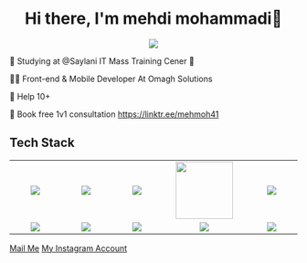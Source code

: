 <body>
  <div align="center">
    <h1> Hi there, I'm mehdi mohammadi👋<a href="https://github.com/mehmoh41/"></h1>
  </div>
<p align="center">
<a href="https://github.com/mehmoh41"><img src="https://readme-typing-svg.herokuapp.com/?lines=Frontend+and+Backend+Developer;Mobile+App+Developer&font=Roboto&size=26&duration=3500&pause=500&center=true&width=500&height=50&color=eab676"></a>
	


🤵 Studying at @Saylani IT Mass Training Cener 🤖
	
👨‍💻 Front-end & Mobile Developer At Omagh Solutions
	
💸 Help 10+ 

📧 Book free 1v1 consultation https://linktr.ee/mehmoh41
 
<h2>Tech Stack</h2>

<table width="100">
<tr>
    <td align='center' width="200">
        <img src="https://encrypted-tbn0.gstatic.com/images?q=tbn:ANd9GcQEc9A_S6BPxCDRp5WjMFEfXrpCu1ya2OO-Lw&s" >
    </td>

  <td align='center' width="200">
        <img src="https://cdn.worldvectorlogo.com/logos/css-3.svg"  >
    </td>
 <td align='center' width="200">
        <img src="https://firebasestorage.googleapis.com/v0/b/foodapp-lqii.appspot.com/o/internee.pk%20raphics%2Fnextjs-icon-dark-background.png?alt=media&token=fe7213b5-5848-4391-b293-77118f3cb456">
    </td>
 <td align='center' width="200">
        <img src="https://media2.dev.to/dynamic/image/width=1280,height=720,fit=cover,gravity=auto,format=auto/https%3A%2F%2Fdev-to-uploads.s3.amazonaws.com%2Fuploads%2Farticles%2Fi5vke8fu8g8659hjvv22.jpeg" width="100">
    </td>
 <td align='center' width="200">
        <img src="https://www.vectorlogo.zone/logos/reactjs/reactjs-ar21.svg">
    </td>
 
</tr>
 
<tr>
    <td align='center'>
        <img src="https://media.licdn.com/dms/image/v2/D4D12AQFKtXLLsNLDyw/article-cover_image-shrink_720_1280/article-cover_image-shrink_720_1280/0/1708969830468?e=2147483647&v=beta&t=opMLqRgFyW7n0DOAQ_LWB7IPgyMglr0FRAF3MPz2RKQ">
    </td>
    <td align='center'>
        <img src="https://localo.com/assets/img/definitions/what-is-wordpress.webp">
    </td>
 <td align='center'>
        <img src="https://encrypted-tbn0.gstatic.com/images?q=tbn:ANd9GcQZmWqPLPYPSdpVF7w4prft0yjB0Gf_I7Jr3A&s" >
    </td>
     <td align='center'>
        <img src="https://www.aplyca.com/_next/image?url=https%3A%2F%2Fimages.ctfassets.net%2Fc63hsprlvlya%2F1LTUsgksc1ezaj9Wg1DHJG%2F3c1485d9c38f4e771ed41cb487c31334%2F72c58c80-9727-11eb-98b2-f352fded32b9.png&w=2048&q=75">
    </td>    
    <td align='center'>
        <img src="https://github.com/abranhe/programming-languages-logos/blob/master/src/javascript/javascript.svg">
    </td>
</tr>

</table>
</p>
<p align="center">

<a href="mailto:moh.meh41@gmail.com">Mail Me</a>
<a href="https://www.instagram.com/mehmoh41/">My Instagram Account</a>
 </p>
 
<br>

